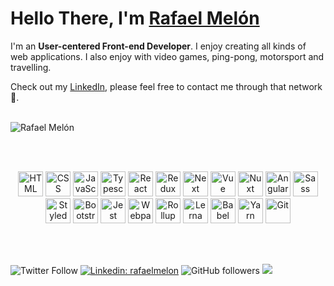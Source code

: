 <h1 align="left">Hello There, I'm <a href="https://www.linkedin.com/in/rafaelmelon/">Rafael Melón</a></strong>
</h1>

I'm an <strong> User-centered Front-end Developer</strong>. I enjoy creating all kinds of web applications. I also enjoy with video games, ping-pong, motorsport and travelling.

Check out my [LinkedIn](https://www.linkedin.com/in/rafaelmelon/), please feel free to contact me through that network 💬.


<br>

<div>
  <img align="center" src='https://github-readme-stats.vercel.app/api?username=rafaelmelon' alt='Rafael Melón's github stats'>
</div>

<br><br>

<p align="center">
  <span align="center" class="d-flex">
    <img title="HTML" alt="HTML" height=40 src="https://upload.wikimedia.org/wikipedia/commons/thumb/6/61/HTML5_logo_and_wordmark.svg/1024px-HTML5_logo_and_wordmark.svg.png">
    <img title="CSS" alt="CSS" height=40
      src="https://upload.wikimedia.org/wikipedia/commons/thumb/d/d5/CSS3_logo_and_wordmark.svg/800px-CSS3_logo_and_wordmark.svg.png">
    <img title="JavaScript" alt="JavaScript" height=40
      src="https://upload.wikimedia.org/wikipedia/commons/thumb/9/99/Unofficial_JavaScript_logo_2.svg/600px-Unofficial_JavaScript_logo_2.svg.png">
      <img title="Typescript" alt="Typescript" height=40
      src="https://gustavodohara.com/blogangular/wp-content/uploads/2018/08/typescript-150x150.png">
    <img title="React" alt="React" height=40 src="https://upload.wikimedia.org/wikipedia/commons/thumb/a/a7/React-icon.svg/1280px-React-icon.svg.png">
    <img title="Redux" alt="Redux" height=40 src="https://seeklogo.com/images/R/redux-logo-9CA6836C12-seeklogo.com.png">
    <img title="Next" alt="Next" height=40 src="https://upload.wikimedia.org/wikipedia/commons/thumb/8/8e/Nextjs-logo.svg/1200px-Nextjs-logo.svg.png">
    <img title="Vue" alt="Vue" height=40 src="https://upload.wikimedia.org/wikipedia/commons/9/95/Vue.js_Logo_2.svg">
    <img title="Nuxt" alt="Nuxt" height=40 src="https://upload.wikimedia.org/wikipedia/commons/thumb/a/ae/Nuxt_logo.svg/1280px-Nuxt_logo.svg.png">
    <img title="Angular" alt="Angular" height=40 src="https://upload.wikimedia.org/wikipedia/commons/thumb/c/cf/Angular_full_color_logo.svg/1920px-Angular_full_color_logo.svg.png">
    <img title="Sass" alt="Sass" height=40 src="https://upload.wikimedia.org/wikipedia/commons/9/96/Sass_Logo_Color.svg">
    <img title="StyledComponents" alt="StyledComponents" height=40 src="https://raw.githubusercontent.com/styled-components/brand/master/styled-components.png">
    <img title="Bootstrap" alt="Bootstrap" height=40
      src="https://upload.wikimedia.org/wikipedia/commons/thumb/b/b2/Bootstrap_logo.svg/480px-Bootstrap_logo.svg.png">
    <img title="Jest" alt="Jest" height=40 src="https://jestjs.io/img/jest-card-run.svg">
    <img title="Webpack" alt="Webpack" height=40 src="https://seeklogo.com/images/W/webpack-logo-9E66EE203A-seeklogo.com.png">
    <img title="Rollup" alt="Rollup" height=40 src="https://pbs.twimg.com/profile_images/900341719945924613/zE8RTn9E_400x400.jpg">
    <img title="Lerna" alt="Lerna" height=40 src="https://miro.medium.com/max/480/1*obV0EGRGtftMYtM4_DTTQA.png">
    <img title="Babel" alt="Babel" height=40 src="https://raw.githubusercontent.com/babel/logo/master/babel.png">
    <img title="Yarn" alt="Yarn" height=40 src="https://p1.hiclipart.com/preview/1012/797/240/javascript-logo-npm-package-manager-nodejs-installation-yarn-github-bower-png-clipart.jpg">
    <img title="Git" alt="Git" height=40 src="https://git-scm.com/images/logos/downloads/Git-Icon-1788C.png">
  </span>
</p>

<br><br>


![Twitter Follow](https://img.shields.io/twitter/follow/zitronensaure?label=Follow)
[![Linkedin: rafaelmelon](https://img.shields.io/badge/-rafaelmelon-blue?style=flat-square&logo=Linkedin&logoColor=white&link=https://www.linkedin.com/in/rafaelmelon/)](https://www.linkedin.com/in/rafaelmelon/)
![GitHub followers](https://img.shields.io/github/followers/rafaelmelon?label=Follow&style=social)
![](https://visitor-badge.glitch.me/badge?page_id=rafaelmelon.rafaelmelon)
